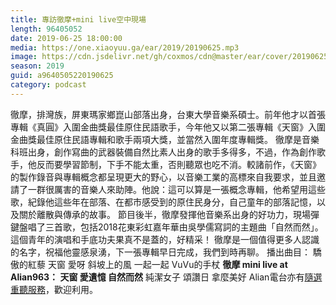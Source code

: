 ```yaml
---
title: 專訪徹摩+mini live空中現場
length: 96405052
date: 2019-06-25 18:00:00
media: https://one.xiaoyuu.ga/ear/2019/20190625.mp3
image: https://cdn.jsdelivr.net/gh/coxmos/cdn@master/ear/cover/20190625.jpeg
season: 2019
guid: a9640505220190625
category: podcast
---
```


徹摩，排灣族，屏東瑪家鄉崑山部落出身，台東大學音樂系碩士。前年他才以首張專輯《真圓》入圍金曲獎最佳原住民語歌手，今年他又以第二張專輯《天窗》入圍金曲獎最佳原住民語專輯和歌手兩項大獎，並當然入圍年度專輯獎。
徹摩是音樂科班出身，創作寫曲的武器裝備自然比素人出身的歌手多得多，不過，作為創作歌手，他反而要學習節制，下手不能太重，否則聽眾也吃不消。較諸前作，《天窗》的製作錄音與專輯概念都呈現更大的野心，以音樂工業的高標來自我要求，並且邀請了一群很厲害的音樂人來助陣。他說：這可以算是一張概念專輯，他希望用這些歌，紀錄他這些年在部落、在都市感受到的原住民身分，自己童年的部落記憶，以及關於離散與傳承的故事。
節目後半，徹摩發揮他音樂系出身的好功力，現場彈鍵盤唱了三首歌，包括2018花東彩虹嘉年華由吳學儒寫詞的主題曲「自然而然」。這個青年的演唱和手底功夫果真不是蓋的，好精采！
徹摩是一個值得更多人認識的名字，祝福他靈感泉湧，下一張專輯早日完成，我們到時再聊。
播出曲目：
驕傲的紅藜
天窗
愛呀
斜坡上的風
一起一起
VuVu的手杖
<strong>徹摩 mini live at Alian963：
天窗
愛遺憶
自然而然</strong>
純潔女子
頌讚日
拿麼美好
Alian電台亦有<a href="http://alian963.ipcf.org.tw/programs_view.php">隨選重聽服務</a>，歡迎利用。

